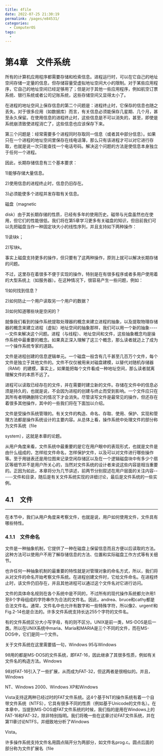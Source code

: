 ```yaml
---
title: 4file
date: 2022-07-25 21:30:19
permalink: /pages/e84531/
categories:
  - ComputerOS
tags:
  - 
---
```

# 第4章　文件系统

所有的计算机应用程序都需要存储和检索信息。进程运行时，可以在它自己的地址空间存储一定量的信息，但存储容量受虚拟地址空间大小的限制。对于某些应用程序，它自己的地址空间已经足够用了；但是对于其他一些应用程序，例如航空订票系统、银行系统或者公司记账系统，这些存储空间又显得太小了。

在进程的地址空间上保存信息的第二个问题是：进程终止时，它保存的信息也随之丢失。对于很多应用（如数据库）而言，有关信息必须能保存几星期、几个月，甚至永久保留。在使用信息的进程终止时，这些信息是不可以消失的，甚至，即使是系统崩溃致使进程消亡了，这些信息也应该保存下来。

第三个问题是：经常需要多个进程同时存取同一信息（或者其中部分信息）。如果只在一个进程的地址空间里保存在线电话簿，那么只有该进程才可以对它进行存取，也就是说一次只能查找一个电话号码。解决这个问题的方法是使信息本身独立于任何一个进程。

因此，长期存储信息有三个基本要求：

1)能够存储大量信息。

2)使用信息的进程终止时，信息仍旧存在。

3)必须能使多个进程并发存取有关信息。

磁盘（magnetic

disk）由于其长期存储的性质，已经有多年的使用历史。磁带与光盘虽然也在使用，但它们的性能很低。我们将在第5章学习更多有关磁盘的知识，但目前我们可以先把磁盘当作一种固定块大小的线性序列，并且支持如下两种操作：

1)读块k；

2)写块k。

事实上磁盘支持更多的操作，但只要有了这两种操作，原则上就可以解决长期存储的问题。

不过，这里存在着很多不便于实现的操作，特别是在有很多程序或者多用户使用着的大型系统上（如服务器）。在这种情况下，很容易产生一些问题，例如：

1)如何找到信息？

2)如何防止一个用户读取另一个用户的数据？

3)如何知道哪些块是空闲的？

就像我们看到的操作系统提取处理器的概念来建立进程的抽象，以及提取物理存储器的概念来建立进程（虚拟）地址空间的抽象那样，我们可以用一个新的抽象------文件来解决这个问题。进程（与线程）、地址空间和文件，这些抽象概念均是操作系统中最重要的概念。如果真正深入理解了这三个概念，那么读者就迈上了成为一个操作系统专家的道路。

文件是进程创建的信息逻辑单元。一个磁盘一般含有几千甚至几百万个文件，每个文件是独立于其他文件的。文件不仅仅被用来对磁盘建模，以替代对随机存储器（RAM）的建模，事实上，如果能把每个文件看成一种地址空间，那么读者就离理解文件的本质不远了。

进程可以读取已经存在的文件，并在需要时建立新的文件。存储在文件中的信息必须是持久的，也就是说，不会因为进程的创建与终止而受到影响。一个文件应只在其所有者明确删除它的情况下才会消失。尽管读写文件是最常见的操作，但还存在着很多其他操作，其中的一些我们将在下面加以介绍。

文件是受操作系统管理的。有关文件的构造、命名、存取、使用、保护、实现和管理方法都是操作系统设计的主要内容。从总体上看，操作系统中处理文件的部分称为文件系统（file

system），这就是本章的论题。

从用户角度来看，文件系统中最重要的是它在用户眼中的表现形式，也就是文件是由什么组成的，怎样给文件命名，怎样保护文件，以及可以对文件进行哪些操作等。至于用链表还是用位图来记录空闲存储区以及在一个逻辑磁盘块中有多少个扇区等细节并不是用户所关心的，当然对文件系统的设计者来说这些内容是相当重要的。正因为如此，本章将分为几节讲述，前两节分别叙述在用户层面的关注内容------文件和目录，随后是有关文件系统实现的详细讨论，最后是文件系统的一些实例。

## 4.1　文件

---

在本节中，我们从用户角度来考察文件，也就是说，用户如何使用文件，文件具有哪些特性。

### 4.1.1　文件命名

文件是一种抽象机制，它提供了一种在磁盘上保留信息而且方便以后读取的方法。这种方法可以使用户不用了解存储信息的方法、位置和实际磁盘工作方式等有关细节。

也许任何一种抽象机制的最重要的特性就是对管理对象的命名方式，所以，我们将从对文件的命名开始考察文件系统。在进程创建文件时，它给文件命名。在进程终止时，该文件仍旧存在，并且其他进程可以通过这个文件名对它进行访问。

文件的具体命名规则在各个系统中是不同的，不过所有的现代操作系统都允许用1至8个字母组成的字符串作为合法的文件名。因此，andrea、bruce和cathy都是合法文件名。通常，文件名中也允许有数字和一些特殊字符，所以像2、urgent!和Fig.2-14也是合法的。许多文件系统支持长达255个字符的文件名。

有的文件系统区分大小写字母，有的则不区分。UNIX是前一类，MS-DOS是后一类。所以在UNIX系统中maria、Maria和MARIA是三个不同的文件，而在MS-DOS中，它们是同一个文件。

关于文件系统在这里需要插一句，Windows 95与Windows

98用的都是MS-DOS的文件系统，即FAT-16，因此继承了其很多性质，例如有关文件名的构造方法。Windows

98对FAT-16引入了一些扩展，从而成为FAT-32，但这两者是很相似的。并且，Windows

NT、Windows 2000、Windows XP和Windows

Vista支持这两种已经过时的FAT文件系统。这4个基于NT的操作系统有着一个自带文件系统（NTFS），它具有很多不同的性质（例如基于Unicode的文件名）。在本章中，当提到MS-DOS或FAT文件系统的时候，我们指的是用在Windows上的FAT-16和FAT-32，除非特别指明。我们将晚一些在这章讨论FAT文件系统，并在第11章讨论NTFS，并细致地分析了Windows

Vista。

许多操作系统支持文件名用圆点隔开分为两部分，如文件名prog.c。圆点后面的部分称为文件扩展名（file